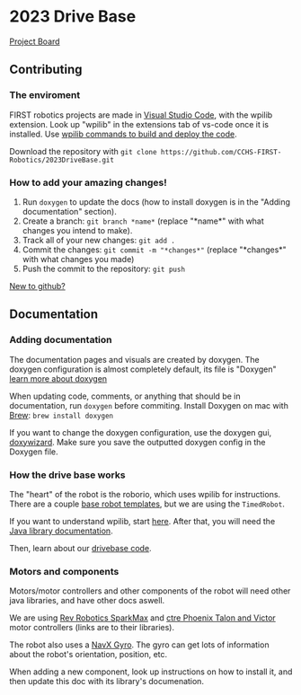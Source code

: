 # 2023 Drive Base

[Project Board](https://docs.google.com/document/d/15ajK8g77htJsg22ZYEKL1gVa0hAAOZJdVJMOak42eIU/edit?usp=sharing)

## Contributing

### The enviroment

FIRST robotics projects are made in [Visual Studio Code](https://code.visualstudio.com), with the wpilib extension. Look up "wpilib" in the extensions tab of vs-code once it is installed. Use [wpilib commands to build and deploy the code](https://docs.wpilib.org/en/stable/docs/software/vscode-overview/vscode-basics.html). 

Download the repository with `git clone https://github.com/CCHS-FIRST-Robotics/2023DriveBase.git`
 
### How to add your amazing changes!

1. Run `doxygen` to update the docs (how to install doxygen is in the "Adding documentation" section).
2. Create a branch:
`git branch *name*` (replace "\*name\*" with what changes you intend to make).
3. Track all of your new changes:
`git add .`
4. Commit the changes: `git commit -m "*changes*"` (replace "\*changes\*" with what changes you made)
5. Push the commit to the repository: `git push` 


[New to github?](https://docs.github.com/en/get-started/quickstart/set-up-git)

## Documentation

### Adding documentation

The documentation pages and visuals are created by doxygen. The doxygen configuration is almost completely default, its file is "Doxygen" [learn more about doxygen](https://www.doxygen.nl 'Doxygen')

When updating code, comments, or anything that should be in documentation, run 
`doxygen` 
before commiting. Install Doxygen on mac with [Brew](https://brew.sh): `brew install doxygen`

If you want to change the doxygen configuration, use the doxygen gui, [doxywizard](https://www.doxygen.nl/download.html). Make sure you save the outputted doxygen config in the Doxygen file. 

### How the drive base works

The "heart" of the robot is the roborio, which uses wpilib for instructions. There are a couple [base robot templates](https://docs.wpilib.org/en/stable/docs/software/vscode-overview/creating-robot-program.html), but we are using the `TimedRobot`.

If you want to understand wpilib, start [here](https://docs.wpilib.org/en/stable/docs/zero-to-robot/introduction.html). After that, you will need the [Java library documentation](https://github.wpilib.org/allwpilib/docs/release/java/). 

Then, learn about our [drivebase code](https://cchs-first-robotics.github.io/2023DriveBase/html/annotated.html). 

### Motors and components

Motors/motor controllers and other components of the robot will need other java libraries, and have other docs aswell.

We are using [Rev Robotics SparkMax](https://codedocs.revrobotics.com/java/index.html) and [ctre Phoenix Talon and Victor](https://api.ctr-electronics.com/phoenix/release/java/com/ctre/phoenix/motorcontrol/package-summary.html) motor controllers (links are to their libraries).

The robot also uses a [NavX Gyro](https://www.kauailabs.com/public_files/navx-mxp/apidocs/java/com/kauailabs/navx/frc/package-summary.html). The gyro can get lots of information about the robot's orientation, position, etc.

When adding a new component, look up instructions on how to install it, and then update this doc with its library's documenation.
